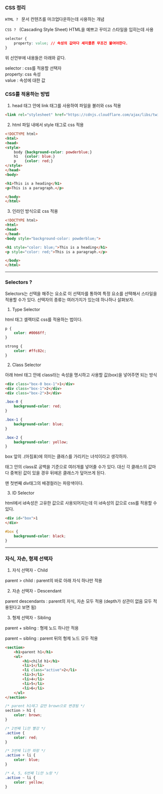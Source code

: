 ### CSS 정리

`HTML ? ` 문서 컨텐츠를 마크업다운하는데 사용하는 개념

`CSS ? ` (Cascading Style Sheet) HTML을 예쁘고 꾸미고 스타일을 입히는데 사용  

```css
selector {
    property: value; // 속성의 값마다 세미콜론 무조건 붙여야한다.
}
```

위 선언부에 내용들은 아래와 같다.

selector : css를 적용할 선택자  
property: css 속성  
value : 속성에 대한 값  

### CSS를 적용하는 방법

1. head 태그 안에 link 태그를 사용하여 파일을 불러와 css 적용

```html
<link rel="stylesheet" href="https://cdnjs.cloudflare.com/ajax/libs/twitter-bootstrap/4.0.0-alpha/css/bootstrap.min.css">
```

2. html 파일 내에서 style 태그로 css 적용

```html
<!DOCTYPE html>
<html>
<head>
<style>
    body {background-color: powderblue;}
    h1   {color: blue;}
    p    {color: red;}
</style>
</head>
<body>

<h1>This is a heading</h1>
<p>This is a paragraph.</p>

</body>
</html>
```

3. 인라인 방식으로 css 적용  

```html
<!DOCTYPE html>
<html>
<head>
</head>
<body style="background-color: powderblue;">

<h1 style="color: blue;">This is a heading</h1>
<p style="color: red;">This is a paragraph.</p>

</body>
</html>
```

---

### Selectors ?  

Selectors는 선택을 해주는 요소로 이 선택자를 통하여 특정 요소를 선택해서 스타일을 적용할 수가 있다. 선택자의 종류는 여러가지가 있는데 하나하나 살펴보자.

1. Type Selector  

html 태그 셀렉터로 css를 적용하는 법이다.

```css
p {
    color: #0066ff;
}

strong { 
    color: #ffc82c;
}
```

2. Class Selector

아래 html 태그 안에 class라는 속성을 명시하고 사용할 값(box)을 넣어주면 되는 방식

```html
<div class="box-0 box-1">1</div>
<div class="box-1">2</div>
<div class="box-2">3</div>
```

```css
.box-0 {
    background-color: red;
}

.box-1 {
    background-color: blue;
}

.box-2 {
    background-color: yellow;
}
```

box 앞의 .(마침표)에 의미는 클래스를 가리키는 녀석이라고 생각하자.  

태그 안의 class로 공백을 기준으로 여러개를 넣어줄 수가 있다. 대신 각 클래스의 값마다 중복된 값이 있을 경우 뒤에온 클래스가 덮어쓰게 된다.

맨 첫번째 div태그의 배경컬러는 파랑색이다.

3. ID Selector

html에서 id속성은 고유한 값으로 사용되어지는데 이 id속성의 값으로 css를 적용할 수 있다.

```html
<div id="box">1
</div>
```

```css
#box {
    background-color: black;
}
```

---

### 자식, 자손, 형제 선택자  

1. 자식 선택자 - Child

parent > child : parent의 바로 아래 자식 하나만 적용

2. 자손 선택자 - Descendant

parent descendants : parent의 자식, 자손 모두 적용 (depth가 상관이 없음 모두 적용된다고 보면 됨)

3. 형제 선택자 - Sibling

parent + sibling : 형제 노드 하나만 적용

parent ~ sibling : parent 뒤의 형제 노드 모두 적용

```html
<section>
    <h1>parent h1</h1>
    <ul>
        <h1>child h1</h1>
        <li>1</li>
        <li class="active">2</li>
        <li>3</li>
        <li>4</li>
        <li>5</li>
        <li>6</li>   
    </ul>
</section>
```

```css
/* parent h1태그 값만 brown으로 변경됨 */
section > h1 {
    color: brown;
}

/* 2번째 li만 빨강 */
.active {
    color: red;
}

/* 3번째 li만 파랑 */
.active + li {
    color: blue;
}

/* 4, 5, 6번째 li만 노랑 */
.active ~ li {
    color: yellow;
}
```


